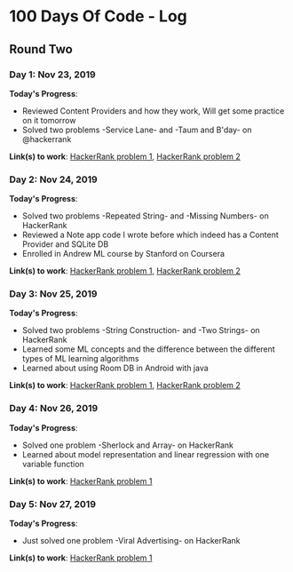 # 100 Days Of Code - Log
## Round Two
### Day 1: Nov 23, 2019

**Today's Progress**: 
- Reviewed Content Providers and how they work, Will get some practice on it tomorrow 
- Solved two problems -Service Lane- and -Taum and B'day- on @hackerrank

**Link(s) to work**: [HackerRank problem 1](http://hr.gs/eacfbd), [HackerRank problem 2](http://hr.gs/beacda)


### Day 2: Nov 24, 2019

**Today's Progress**: 
- Solved two problems -Repeated String- and -Missing Numbers- on HackerRank 
- Reviewed a Note app code I wrote before which indeed has a Content Provider and SQLite DB
- Enrolled in Andrew ML course by Stanford on Coursera

**Link(s) to work**: [HackerRank problem 1](http://hr.gs/11o9), [HackerRank problem 2](http://hr.gs/cdbbcc)


### Day 3: Nov 25, 2019

**Today's Progress**: 
- Solved two problems -String Construction- and -Two Strings- on HackerRank
- Learned some ML concepts and the difference between the different types of ML learning algorithms
- Learned about using Room DB in Android with java

**Link(s) to work**: [HackerRank problem 1](http://hr.gs/dmd), [HackerRank problem 2](http://hr.gs/fnu)


### Day 4: Nov 26, 2019

**Today's Progress**: 
- Solved one problem -Sherlock and Array- on HackerRank
- Learned about model representation and linear regression with one variable function 

**Link(s) to work**: [HackerRank problem 1](http://hr.gs/afddba)


### Day 5: Nov 27, 2019

**Today's Progress**: 
- Just solved one problem -Viral Advertising- on HackerRank

**Link(s) to work**: [HackerRank problem 1](http://hr.gs/afeebf)
